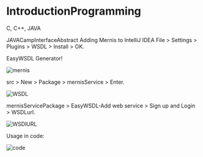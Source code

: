 # IntroductionProgramming
C, C++, JAVA

JAVACampInterfaceAbstract
Adding Mernis to IntelliJ IDEA
File > Settings > Plugins > WSDL > Install > OK.

EasyWSDL Generator!

![mernis](https://user-images.githubusercontent.com/40757395/142758653-fc5d1b39-6cea-454c-9e1c-6f076838df12.PNG)

src > New > Package > mernisService > Enter.

![WSDL](https://user-images.githubusercontent.com/40757395/142758921-32363920-97a8-4962-afc9-3ce7feb3cb79.png)

mernisServicePackage > EasyWSDL-Add web service > Sign up and Login > WSDLurl.

![WSDlURL](https://user-images.githubusercontent.com/40757395/142759040-99d13082-6cb2-4dd1-bc3d-7d0196f32fbb.PNG)

Usage in code:

![code](https://user-images.githubusercontent.com/40757395/142759190-d53765ba-a46a-4225-97c8-fddd1a843380.PNG)

